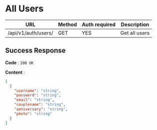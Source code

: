 # All Users

| URL                 | Method | Auth required | Description   |
| ------------------- | ------ | ------------- | ------------- |
| /api/v1/auth/users/ | GET    | YES           | Get all users |

## Success Response

**Code** : `200 OK`

**Content** :

```json
[
  {
    "username": "string",
    "password": "string",
    "email": "string",
    "couplename": "string",
    "anniversary": "string",
    "photo": "string"
  }
]
```
